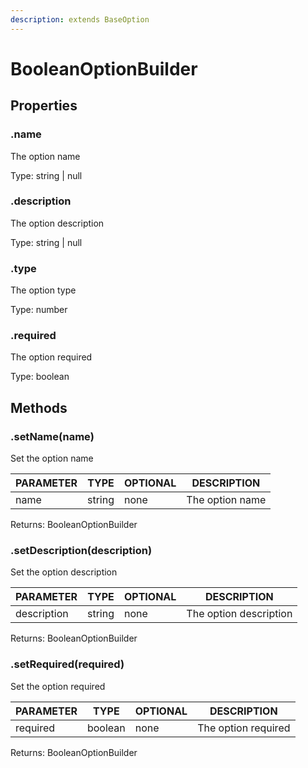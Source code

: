 ```yaml
---
description: extends BaseOption
---
```


# BooleanOptionBuilder

## Properties

### .name

The option name

Type: string | null

### .description

The option description

Type: string | null

### .type

The option type

Type: number

### .required

The option required

Type: boolean

## Methods

### .setName(name)

Set the option name

| PARAMETER | TYPE   | OPTIONAL | DESCRIPTION     |
| --------- | ------ | -------- | --------------- |
| name      | string | none     | The option name |

Returns: BooleanOptionBuilder

### .setDescription(description)

Set the option description

| PARAMETER   | TYPE   | OPTIONAL | DESCRIPTION            |
| ----------- | ------ | -------- | ---------------------- |
| description | string | none     | The option description |

Returns: BooleanOptionBuilder

### .setRequired(required)

Set the option required

| PARAMETER | TYPE    | OPTIONAL | DESCRIPTION         |
| --------- | ------- | -------- | ------------------- |
| required  | boolean | none     | The option required |

Returns: BooleanOptionBuilder
